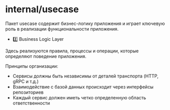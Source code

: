 # internal/usecase

Пакет usecase содержит бизнес-логику приложения и играет ключевую роль в реализации функциональности приложения.
- 2️⃣ Business Logic Layer

Здесь реализуются правила, процессы и операции, которые определяют поведение приложения.

Принципы организации:
- Сервисы должны быть независимы от деталей транспорта (HTTP, gRPC и т.д.)
- Взаимодействие с базой данных происходит через интерфейсы репозиториев
- Каждый сервис должен иметь четко определенную область ответственности